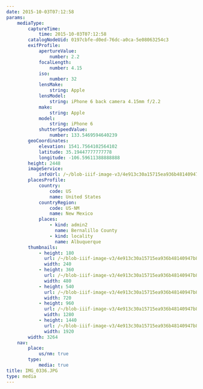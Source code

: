 ```yaml
---
date: 2015-10-03T07:12:58
params:
    mediaType:
        captureTime:
            time: 2015-10-03T07:12:58
        catalogNodeUid: 0197cbfe-d0ed-76dc-a0ca-5e08063254c3
        exifProfile:
            apertureValue:
                number: 2.2
            focalLength:
                number: 4.15
            iso:
                number: 32
            lensMake:
                string: Apple
            lensModel:
                string: iPhone 6 back camera 4.15mm f/2.2
            make:
                string: Apple
            model:
                string: iPhone 6
            shutterSpeedValue:
                number: 133.5469594640239
        geoCoordinates:
            elevation: 1541.7564102564102
            latitude: 35.19447777777778
            longitude: -106.59611388888888
        height: 2448
        imageService:
            infoUrl: /~/blob-iiif-image-v3/4e913c30a15715ea936b48140947b89de4eb4f3a699a0d09e3254edf12657726/info.json
        placesProfile:
            country:
                code: US
                name: United States
            countryRegion:
                code: US-NM
                name: New Mexico
            places:
                - kind: admin2
                  name: Bernalillo County
                - kind: locality
                  name: Albuquerque
        thumbnails:
            - height: 180
              url: /~/blob-iiif-image-v3/4e913c30a15715ea936b48140947b89de4eb4f3a699a0d09e3254edf12657726/full/240%2C180/0/default.jpg
              width: 240
            - height: 360
              url: /~/blob-iiif-image-v3/4e913c30a15715ea936b48140947b89de4eb4f3a699a0d09e3254edf12657726/full/480%2C360/0/default.jpg
              width: 480
            - height: 540
              url: /~/blob-iiif-image-v3/4e913c30a15715ea936b48140947b89de4eb4f3a699a0d09e3254edf12657726/full/720%2C540/0/default.jpg
              width: 720
            - height: 960
              url: /~/blob-iiif-image-v3/4e913c30a15715ea936b48140947b89de4eb4f3a699a0d09e3254edf12657726/full/1280%2C960/0/default.jpg
              width: 1280
            - height: 1440
              url: /~/blob-iiif-image-v3/4e913c30a15715ea936b48140947b89de4eb4f3a699a0d09e3254edf12657726/full/1920%2C1440/0/default.jpg
              width: 1920
        width: 3264
    nav:
        place:
            us/nm: true
        type:
            media: true
title: IMG_0336.JPG
type: media
---
```

